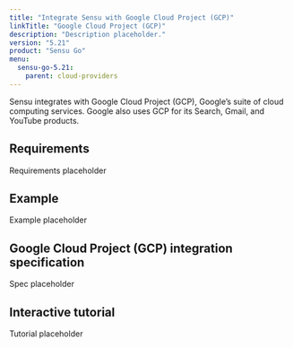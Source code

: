 ```yaml
---
title: "Integrate Sensu with Google Cloud Project (GCP)"
linkTitle: "Google Cloud Project (GCP)"
description: "Description placeholder."
version: "5.21"
product: "Sensu Go"
menu:
  sensu-go-5.21:
    parent: cloud-providers
---
```


Sensu integrates with Google Cloud Project (GCP), Google’s suite of cloud computing services.
Google also uses GCP for its Search, Gmail, and YouTube products.

## Requirements

Requirements placeholder

## Example

Example placeholder

## Google Cloud Project (GCP) integration specification

Spec placeholder

## Interactive tutorial

Tutorial placeholder


